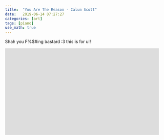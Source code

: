 ```yaml
---
title:  "You Are The Reason - Calum Scott"
date:   2019-06-14 07:27:27
categories: [art]
tags: [piano]
use_math: true
---
```


Shah you F%$#ing bastard :3 this is for u!!

<div style="max-width:1280px; overflow:hidden; padding-bottom:56.25%; position:relative; height:0;">
  <iframe width="1280" height="720" src="https://www.youtube.com/embed/ZwbJNzDGpjc" frameborder="0" allow="accelerometer; clipboard-write; encrypted-media; gyroscope; picture-in-picture" allowfullscreen>
  </iframe>
</div>

